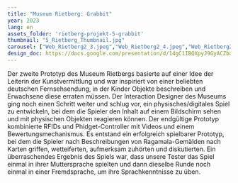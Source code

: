 ```yaml
---
title: "Museum Rietberg: Grabbit"
year: 2023
lang: en
assets_folder: 'rietberg-projekt-5-grabbit'
thumbnail: "5_Rietberg_Thumbnail.jpg"
carousel: ["Web_Rietberg2_3.jpeg","Web_Rietberg2_4.jpeg","Web_Rietberg2_5.jpg","Web_Rietberg2_6.jpg","Web_Rietberg2_7.jpg","web_Rietberg2_8.jpg"]
design_doc: https://docs.google.com/presentation/d/14gC1IBQXpyJ9GyACZba5L1aCttopfmeHXNIbbOEWBF8/edit?usp=sharing
---
```


Der zweite Prototyp des Museum Rietbergs basierte auf einer Idee der Leiterin der Kunstvermittlung und war inspiriert von einer beliebten deutschen   Fernsehsendung, in der Kinder Objekte beschreiben und Erwachsene diese erraten müssen. Der Interaction Designer des Museums ging noch einen Schritt weiter und schlug vor, ein physisches/digitales Spiel zu entwickeln, bei dem die Spieler den Inhalt auf einem Bildschirm sehen und mit physischen Objekten reagieren können. Der endgültige Prototyp kombinierte RFIDs und Phidget-Controller mit Videos und einem Bewertungsmechanismus. Es entstand ein erfolgreich spielbarer Prototyp, bei dem die Spieler nach Beschreibungen von Ragamala-Gemälden nach Karten griffen, wetteiferten, aufmerksam zuhörten und diskutierten. Ein überraschendes Ergebnis des Spiels war, dass unsere Tester das Spiel einmal in ihrer Muttersprache spielten und dann dieselbe Runde noch einmal in einer Fremdsprache, um ihre Sprachkenntnisse zu üben.
